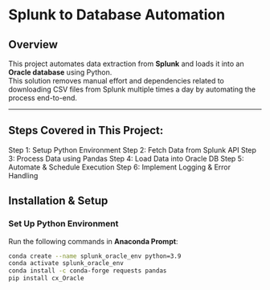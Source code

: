 # Splunk to Database Automation

## Overview
This project automates data extraction from **Splunk** and loads it into an **Oracle database** using Python.  
This solution removes manual effort and dependencies related to downloading CSV files from Splunk multiple times a day by automating the process end-to-end.


---

## Steps Covered in This Project:
Step 1: Setup Python Environment
Step 2: Fetch Data from Splunk API
 Step 3: Process Data using Pandas 
 Step 4: Load Data into Oracle DB 
 Step 5: Automate & Schedule Execution 
 Step 6: Implement Logging & Error Handling


## Installation & Setup

### **Set Up Python Environment**
Run the following commands in **Anaconda Prompt**:
```bash
conda create --name splunk_oracle_env python=3.9
conda activate splunk_oracle_env
conda install -c conda-forge requests pandas
pip install cx_Oracle
